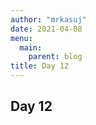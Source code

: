 ```yaml
---
author: "mrkasuj"
date: 2021-04-08
menu:
  main:
    parent: blog
title: Day 12
---
```



## Day 12


